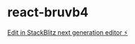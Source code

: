 # react-bruvb4

[Edit in StackBlitz next generation editor ⚡️](https://stackblitz.com/~/github.com/Nicessly/react-bruvb4)